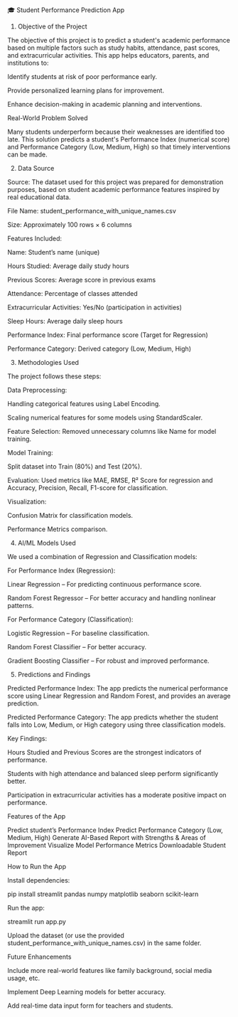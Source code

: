 🎓 Student Performance Prediction App
 1. Objective of the Project

The objective of this project is to predict a student's academic performance based on multiple factors such as study habits, attendance, past scores, and extracurricular activities.
This app helps educators, parents, and institutions to:

Identify students at risk of poor performance early.

Provide personalized learning plans for improvement.

Enhance decision-making in academic planning and interventions.

Real-World Problem Solved

Many students underperform because their weaknesses are identified too late. This solution predicts a student's Performance Index (numerical score) and Performance Category (Low, Medium, High) so that timely interventions can be made.

 2. Data Source

Source: The dataset used for this project was prepared for demonstration purposes, based on student academic performance features inspired by real educational data.

File Name: student_performance_with_unique_names.csv

Size: Approximately 100 rows × 6 columns

Features Included:

Name: Student’s name (unique)

Hours Studied: Average daily study hours

Previous Scores: Average score in previous exams

Attendance: Percentage of classes attended

Extracurricular Activities: Yes/No (participation in activities)

Sleep Hours: Average daily sleep hours

Performance Index: Final performance score (Target for Regression)

Performance Category: Derived category (Low, Medium, High)

 3. Methodologies Used

The project follows these steps:

Data Preprocessing:

Handling categorical features using Label Encoding.

Scaling numerical features for some models using StandardScaler.

Feature Selection: Removed unnecessary columns like Name for model training.

Model Training:

Split dataset into Train (80%) and Test (20%).

Evaluation: Used metrics like MAE, RMSE, R² Score for regression and Accuracy, Precision, Recall, F1-score for classification.

Visualization:

Confusion Matrix for classification models.

Performance Metrics comparison.

4. AI/ML Models Used

We used a combination of Regression and Classification models:

For Performance Index (Regression):

Linear Regression – For predicting continuous performance score.

Random Forest Regressor – For better accuracy and handling nonlinear patterns.

For Performance Category (Classification):

Logistic Regression – For baseline classification.

Random Forest Classifier – For better accuracy.

Gradient Boosting Classifier – For robust and improved performance.

5. Predictions and Findings

Predicted Performance Index: The app predicts the numerical performance score using Linear Regression and Random Forest, and provides an average prediction.

Predicted Performance Category: The app predicts whether the student falls into Low, Medium, or High category using three classification models.

Key Findings:

Hours Studied and Previous Scores are the strongest indicators of performance.

Students with high attendance and balanced sleep perform significantly better.

Participation in extracurricular activities has a moderate positive impact on performance.

Features of the App

 Predict student’s Performance Index
 Predict Performance Category (Low, Medium, High)
 Generate AI-Based Report with Strengths & Areas of Improvement
 Visualize Model Performance Metrics
 Downloadable Student Report

How to Run the App

Install dependencies:

pip install streamlit pandas numpy matplotlib seaborn scikit-learn


Run the app:

streamlit run app.py


Upload the dataset (or use the provided student_performance_with_unique_names.csv) in the same folder.

 Future Enhancements

Include more real-world features like family background, social media usage, etc.

Implement Deep Learning models for better accuracy.

Add real-time data input form for teachers and students.
